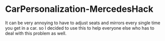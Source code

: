 # CarPersonalization-MercedesHack
It can be very annoying to have to adjust seats and mirrors every single time you get in a car. so I decided to use this to help everyone else who has to deal with this problem as well.
